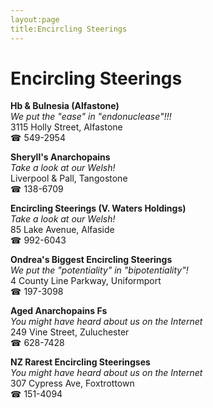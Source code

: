 ```yaml
---
layout:page
title:Encircling Steerings
---
```

# Encircling Steerings

**Hb & Bulnesia (Alfastone)**  
_We put the "ease" in "endonuclease"!!!_  
3115 Holly Street, Alfastone  
☎ 549-2954



**Sheryll's Anarchopains**  
_Take a look at our Welsh!_  
Liverpool & Pall, Tangostone  
☎ 138-6709



**Encircling Steerings (V. Waters Holdings)**  
_Take a look at our Welsh!_  
85 Lake Avenue, Alfaside  
☎ 992-6043



**Ondrea's Biggest Encircling Steerings**  
_We put the "potentiality" in "bipotentiality"!_  
4 County Line Parkway, Uniformport  
☎ 197-3098



**Aged Anarchopains Fs**  
_You might have heard about us on the Internet_  
249 Vine Street, Zuluchester  
☎ 628-7428



**NZ Rarest Encircling Steeringses**  
_You might have heard about us on the Internet_  
307 Cypress Ave, Foxtrottown  
☎ 151-4094



